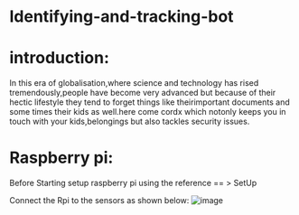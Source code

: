 # Identifying-and-tracking-bot
# introduction:
In this era of globalisation,where science and technology has rised tremendously,people have become very advanced but because of their hectic lifestyle they tend to forget things like theirimportant documents and some times their kids as well.here come cordx which notonly keeps you in touch with your kids,belongings but also tackles security issues.
# Raspberry pi:
Before Starting setup raspberry pi using the reference == > SetUp

Connect the Rpi to the sensors as shown below:
![image](https://user-images.githubusercontent.com/78465461/141924318-d9f42df7-5665-4040-8c24-23c28a3bd6c1.png)
